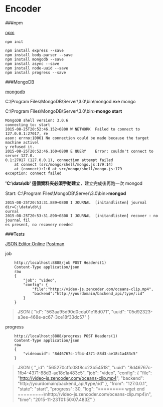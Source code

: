 # Encoder

###npm

[npm](https://www.npmjs.com)

`npm init`

`npm install express --save`  
`npm install body-parser --save`  
`npm install mongodb --save`  
`npm install async --save`  
`npm install node-uuid --save`  
`npm install progress --save`  


###MongoDB 

[mongodb](https://www.mongodb.org)

C:\Program Files\MongoDB\Server\3.0\bin\mongod.exe mongo


C:\Program Files\MongoDB\Server\3.0\bin>**mongo start**
```
MongoDB shell version: 3.0.6
connecting to: start
2015-08-25T20:52:46.152+0800 W NETWORK  Failed to connect to 127.0.0.1:27017, re
ason: errno:10061 No connection could be made because the target machine activel
y refused it.
2015-08-25T20:52:46.160+0800 E QUERY    Error: couldn't connect to server 127.0.
0.1:27017 (127.0.0.1), connection attempt failed
    at connect (src/mongo/shell/mongo.js:179:14)
    at (connect):1:6 at src/mongo/shell/mongo.js:179
exception: connect failed
```
**'C:\data\db\' 這個資料夾必須手動建立**，建立完成後再跑一次 mongod

Start: C:\Program Files\MongoDB\Server\3.0\bin>**mongod**
```
2015-08-25T20:53:31.889+0800 I JOURNAL  [initandlisten] journal dir=C:\data\db\j
ournal
2015-08-25T20:53:31.890+0800 I JOURNAL  [initandlisten] recover : no journal fil
es present, no recovery needed
```

###Tests

[JSON Editor Online](http://jsoneditoronline.org)
[Postman](https://chrome.google.com/webstore/detail/postman/fhbjgbiflinjbdggehcddcbncdddomop)

job
```
    http://localhost:8888/job POST Headers(1)
    Content-Type application/json
    raw
    {
        "job": "video",
        "config": {
            "file":"http://video-js.zencoder.com/oceans-clip.mp4", 
            "backend":"http://yourdomain/backend_api/type/:id"
        }
    }
```

>JSON
{
    "id": "563aa95d90d0cda01e16d071",
    "uuid": "05d92323-a3ee-468e-ac67-3ce18f33dc57"
}

progress
```
    http://localhost:8888/progress POST Headers(1)
    Content-Type application/json
    raw
    {
        "videouuid": "8d46767c-1fb4-4371-88d3-ae18c1a483c5"
    }
```
>JSON
{
    "_id": "565270cffc08f8cc23b54518",
    "uuid": "8d46767c-1fb4-4371-88d3-ae18c1a483c5",
    "job": "video",
    "config": {
        "file": "http://video-js.zencoder.com/oceans-clip.mp4",
        "backend": "http://yourdomain/backend_api/type/:id"
    },
    "from": "127.0.0.1",
    "state": "start",
    "progress": 30,
    "log": "========= wget end =========\nhttp://video-js.zencoder.com/oceans-clip.mp4\n",
    "time": "2015-11-23T01:50:07.483Z"
}